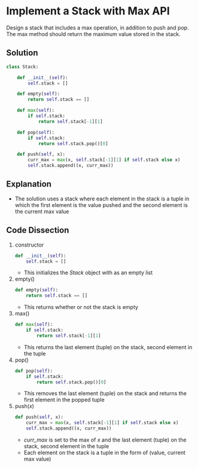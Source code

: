 # Implement a Stack with Max API
Design a stack that includes a max operation, in addition to push and pop. The max method should return the maximum value stored in the stack.

## Solution
```python
class Stack:

    def __init__(self):
        self.stack = []

    def empty(self):
        return self.stack == []

    def max(self):
        if self.stack:
            return self.stack[-1][1]

    def pop(self):
        if self.stack:
            return self.stack.pop()[0]

    def push(self, x):
        curr_max = max(x, self.stack[-1][1] if self.stack else x)
        self.stack.append((x, curr_max))
```

## Explanation
* The solution uses a stack where each element in the stack is a tuple in which the first element is the value pushed and the second element is the current max value

## Code Dissection
1. constructor
    ```python
    def __init__(self):
        self.stack = []
    ```
    * This initializes the _Stack_ object with as an empty list
2. empty()
    ```python
    def empty(self):
        return self.stack == []
    ```
    * This returns whether or not the stack is empty
3. max()
    ```python
    def max(self):
        if self.stack:
            return self.stack[-1][1]
    ```
    * This returns the last element (tuple) on the stack, second element in the tuple
4. pop()
    ```python
    def pop(self):
        if self.stack:
            return self.stack.pop()[0]
    ```
    * This removes the last element (tuple) on the stack and returns the first element in the popped tuple
5. push(_x_)
    ```python
    def push(self, x):
        curr_max = max(x, self.stack[-1][1] if self.stack else x)
        self.stack.append((x, curr_max))
    ```
    * *curr_max* is set to the max of _x_ and the last element (tuple) on the stack, second element in the tuple
    * Each element on the stack is a tuple in the form of (value, current max value)